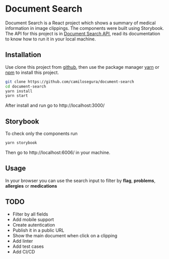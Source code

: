# Document Search

Document Search is a React project which shows a summary of medical information in image clippings.  The components were built using Storybook.  The API for this project is in [Document Search API](https://github.com/camilosegura/document-search-api), read its documentation to know how to run it in your local machine.

## Installation

Use clone this project from [github](https://github.com/camilosegura/document-search), then use the package manager [yarn](https://yarnpkg.com/) or [npm](https://www.npmjs.com/get-npm) to install this project.

```bash
git clone https://github.com/camilosegura/document-search
cd document-search
yarn install
yarn start
```

After install and run go to http://localhost:3000/

## Storybook

To check only the components run

```bash
yarn storybook
```

Then go to http://localhost:6006/ in your machine.

## Usage

In your browser you can use the search input to filter by **flag**, **problems**, **allergies** or **medications**

## TODO

* Filter by all fields
* Add mobile support
* Create autentication
* Publish it in a public URL
* Show the main document when click on a clipping
* Add linter
* Add test cases
* Add CI/CD
